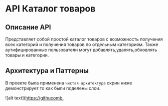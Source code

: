 # API Каталог товаров

## Описание API
 
Представляет собой простой каталог товаров с возможность получения всех категорий и получения товаров по отдельным категориям.
Также аутифицированные пользователи могут добавлять,удалять,обновлять товары и категории.


## Архитектура и Паттерны

В проекте была применена `чистая архитектура` скрин ниже демонстрирует то как были поделены слои.

![alt text]([https://githucomb.](https://github.com/Hulla-Hoop/Product-catalog/tree/main/images/clean.png?raw=true)